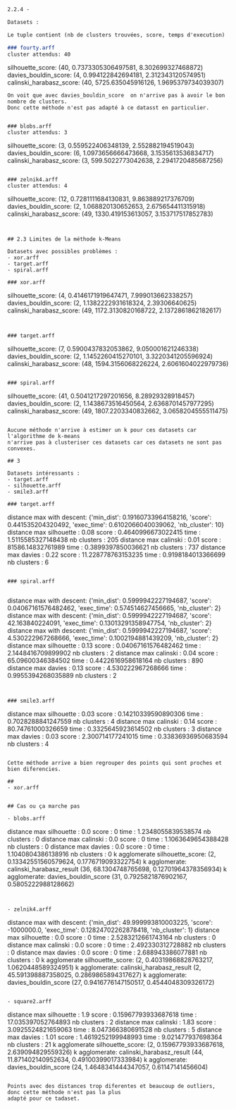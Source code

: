 ```md
2.2.4 - 

Datasets :

Le tuple contient (nb de clusters trouvées, score, temps d'execution)

### fourty.arff
cluster attendus: 40
```
silhouette_score:  (40, 0.7373305306497581, 8.302699327468872)
davies_bouldin_score:  (4, 0.994122842694181, 2.312343120574951)
calinski_harabasz_score:  (40, 5725.635045916126, 1.9695379734039307)
```
On voit que avec davies_bouldin_score  on n'arrive pas à avoir le bon nombre de clusters. 
Donc cette méthode n'est pas adapté à ce datasst en particulier.


### blobs.arff
cluster attendus: 3
```
silhouette_score:  (3, 0.559522406348139, 2.552882194519043)
davies_bouldin_score:  (6, 1.0973656666473668, 3.1535613536834717)
calinski_harabasz_score:  (3, 599.5022773042638, 2.2941720485687256)
```

### zelnik4.arff 
cluster attendus: 4
```
silhouette_score:  (12, 0.7281111684130831, 9.863889217376709)
davies_bouldin_score:  (2, 1.068820130652653, 2.675654411315918)
calinski_harabasz_score:  (49, 1330.419153613057, 3.153717517852783)
```


## 2.3 Limites de la méthode k-Means

Datasets avec possibles problèmes : 
- xor.arff
- target.arff
- spiral.arff

### xor.arff

```
silhouette_score:  (4, 0.4146171919647471, 7.999013662338257)
davies_bouldin_score:  (2, 1.1382222931618324, 2.39306640625)
calinski_harabasz_score:  (49, 1172.3130820168722, 2.1372861862182617)
```


### target.arff
```
silhouette_score:  (7, 0.5900437832053862, 9.050001621246338)
davies_bouldin_score:  (2, 1.1452260415270101, 3.3220341205596924)
calinski_harabasz_score:  (48, 1594.3156068226224, 2.6061604022979736)
```

### spiral.arff
```
silhouette_score:  (41, 0.5041217297201656, 8.28929328918457)
davies_bouldin_score:  (2, 1.1438673516450564, 2.6368701457977295)
calinski_harabasz_score:  (49, 1807.2203340832662, 3.0658204555511475)
```

Aucune méthode n'arrive à estimer un k pour ces datasets car l'algorithme de k-means 
n'arrive pas à clusteriser ces datasets car ces datasets ne sont pas convexes.

## 3

Datasets intéressants : 
- target.arff
- silhouette.arff
- smile3.arff

### target.arff

```
distance max with descent:  {'min_dist': 0.19160733964158216, 'score': 0.441535204320492, 'exec_time': 0.6102066040039062, 'nb_cluster': 10}
distance max silhouette :  0.08  score :  0.4640996673022415  time :  1.5115585327148438  nb clusters :  205
distance max calinski :  0.01  score :  81586.14832761989  time :  0.3899397850036621  nb clusters :  737
distance max davies :  0.22  score :  11.228778763153235  time :  0.9198184013366699  nb clusters :  6
```

### spiral.arff
    
```
distance max with descent:  {'min_dist': 0.5999942227194687, 'score': 0.04067161576482462, 'exec_time': 0.574514627456665, 'nb_cluster': 2}
distance max with descent:  {'min_dist': 0.5999942227194687, 'score': 42.163840224091, 'exec_time': 0.13013291358947754, 'nb_cluster': 2}
distance max with descent:  {'min_dist': 0.5999942227194687, 'score': 4.530222967268666, 'exec_time': 0.1002194881439209, 'nb_cluster': 2}
distance max silhouette :  0.13  score :  0.04067161576482462  time :  2.1448416709899902  nb clusters :  2
distance max calinski :  0.04  score :  65.09600346384502  time :  0.4422616958618164  nb clusters :  890
distance max davies :  0.13  score :  4.530222967268666  time :  0.9955394268035889  nb clusters :  2
```


### smile3.arff

```
distance max silhouette :  0.03  score :  0.14210339590890306  time :  0.7028288841247559  nb clusters :  4
distance max calinski :  0.14  score :  80.74761000326659  time :  0.3325645923614502  nb clusters :  3
distance max davies :  0.03  score :  2.300714177241015  time :  0.33836936950683594  nb clusters :  4
```

Cette méthode arrive a bien regrouper des points qui sont proches et bien diferencies.

##
- xor.arff
```

```

## Cas ou ça marche pas

- blobs.arff
```
distance max silhouette :  0.0  score :  0  time :  1.2348055839538574  nb clusters :  0
distance max calinski :  0.0  score :  0  time :  1.1063649654388428  nb clusters :  0
distance max davies :  0.0  score :  0  time :  1.1040804386138916  nb clusters :  0
k agglomerate silhouette_score:  (2, 0.13342551560579624, 0.1776719093322754)
k agglomerate: calinski_harabasz_result (36, 68.1304748765698, 0.12701964378356934)
k agglomerate: davies_bouldin_score (31, 0.7925821876902167, 0.5805222988128662)
```


- zelnik4.arff
```
distance max with descent:  {'min_dist': 49.999993810003225, 'score': -1000000.0, 'exec_time': 0.12824702262878418, 'nb_cluster': 1}
distance max silhouette :  0.0  score :  0  time :  2.5283212661743164  nb clusters :  0
distance max calinski :  0.0  score :  0  time :  2.492330312728882  nb clusters :  0
distance max davies :  0.0  score :  0  time :  2.688943386077881  nb clusters :  0
k agglomerate silhouette_score:  (2, 0.40319868828763217, 1.0620448589324951)
k agglomerate: calinski_harabasz_result (2, 45.591398887358025, 0.2869865894317627)
k agglomerate: davies_bouldin_score (27, 0.9416776147150517, 0.4544048309326172)
```

- square2.arff
```
distance max silhouette :  1.9  score :  0.15967793933687618  time :  17.035397052764893  nb clusters :  2
distance max calinski :  1.83  score :  3.0925524821659063  time :  8.047366380691528  nb clusters :  5
distance max davies :  1.01  score :  1.4619252199948993  time :  9.021477937698364  nb clusters :  21
k agglomerate silhouette_score:  (2, 0.15967793933687618, 2.639094829559326)
k agglomerate: calinski_harabasz_result (44, 11.871402140952634, 0.49100399017333984)
k agglomerate: davies_bouldin_score (24, 1.4648341444347057, 0.61147141456604)
```

Points avec des distances trop diferentes et beaucoup de outliers, donc cette méthode n'est pas la plus 
adapté pour ce tadaset.
